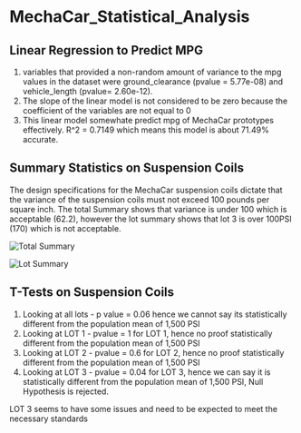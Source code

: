 # MechaCar_Statistical_Analysis

## Linear Regression to Predict MPG
1) variables that provided a non-random amount of variance to the mpg values in the dataset were ground_clearance (pvalue = 5.77e-08) and vehicle_length (pvalue= 2.60e-12).
2) The slope of the linear model is not considered to be zero because the coefficient of the variables are not equal to 0
3) This linear model somewhate predict mpg of MechaCar prototypes effectively. R^2 = 0.7149 which means this model is about 71.49% accurate.

## Summary Statistics on Suspension Coils
The design specifications for the MechaCar suspension coils dictate that the variance of the suspension coils must not exceed 100 pounds per square inch. The total Summary shows that variance is under 100 which is acceptable (62.2), however the lot summary shows that lot 3 is over 100PSI (170) which is not acceptable.

![Total Summary](https://user-images.githubusercontent.com/111706055/206886173-95e5ea6e-4472-4f6a-8f87-2de2067e4899.png)

![Lot Summary](https://user-images.githubusercontent.com/111706055/206886176-253e9b63-9747-4368-a097-76f86e14c6d0.png)

## T-Tests on Suspension Coils

1) Looking at all lots - p value = 0.06 hence we cannot say its statistically different from the population mean of 1,500 PSI
2) Looking at LOT 1 - pvalue = 1 for LOT 1, hence no proof statistically different from the population mean of 1,500 PSI
3) Looking at LOT 2 - pvalue = 0.6 for LOT 2, hence no proof statistically different from the population mean of 1,500 PSI
4) Looking at LOT 3 - pvalue = 0.04 for LOT 3, hence we can say it is statistically different from the population mean of 1,500 PSI, Null Hypothesis is rejected.

LOT 3 seems to have some issues and need to be expected to meet the necessary standards

